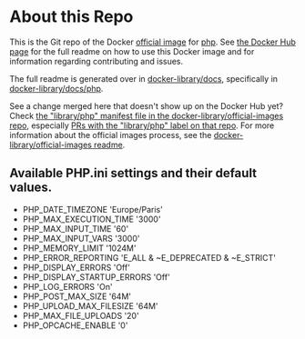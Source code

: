 # About this Repo

This is the Git repo of the Docker [official image](https://docs.docker.com/docker-hub/official_repos/) for [php](https://registry.hub.docker.com/_/php/). See [the Docker Hub page](https://registry.hub.docker.com/_/php/) for the full readme on how to use this Docker image and for information regarding contributing and issues.

The full readme is generated over in [docker-library/docs](https://github.com/docker-library/docs), specifically in [docker-library/docs/php](https://github.com/docker-library/docs/tree/master/php).

See a change merged here that doesn't show up on the Docker Hub yet? Check [the "library/php" manifest file in the docker-library/official-images repo](https://github.com/docker-library/official-images/blob/master/library/php), especially [PRs with the "library/php" label on that repo](https://github.com/docker-library/official-images/labels/library%2Fphp). For more information about the official images process, see the [docker-library/official-images readme](https://github.com/docker-library/official-images/blob/master/README.md).

## Available PHP.ini settings and their default values.
* PHP_DATE_TIMEZONE 'Europe/Paris'
* PHP_MAX_EXECUTION_TIME '3000'
* PHP_MAX_INPUT_TIME '60'
* PHP_MAX_INPUT_VARS '3000'
* PHP_MEMORY_LIMIT '1024M'
* PHP_ERROR_REPORTING 'E_ALL & ~E_DEPRECATED & ~E_STRICT'
* PHP_DISPLAY_ERRORS 'Off'
* PHP_DISPLAY_STARTUP_ERRORS 'Off'
* PHP_LOG_ERRORS 'On'
* PHP_POST_MAX_SIZE '64M'
* PHP_UPLOAD_MAX_FILESIZE '64M'
* PHP_MAX_FILE_UPLOADS '20'
* PHP_OPCACHE_ENABLE '0'